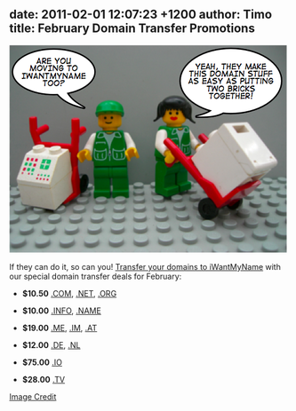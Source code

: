 date: 2011-02-01 12:07:23 +1200
author: Timo
title: February Domain Transfer Promotions
----

![Transfer Domains To iWantMyName](/media/2011-02-01-Screen_shot_2011-01-29_at_17.28.26.png)

If they can do it, so can you! [Transfer your domains to iWantMyName](https://iwantmyname.com/domains/domain-transfer) with our special domain transfer deals for February:

*   **$10.50** [.COM](https://iwantmyname.com/domains/com-domain-registrar-transfer-commercial), [.NET](https://iwantmyname.com/domains/net-domain-registrar-transfer-network), [.ORG](https://iwantmyname.com/domains/org-domain-registrar-transfer-organisation)

*   **$10.00** [.INFO](https://iwantmyname.com/domains/info-domain-registrar-transfer-information), [.NAME](https://iwantmyname.com/domains/name-domain-registrar-transfer-names)

*   **$19.00** [.ME](https://iwantmyname.com/domains/me-domain-registrar-transfer-montenegro), [.IM](https://iwantmyname.com/domains/im-domain-registrar-transfer-isle-of-man), [.AT](https://iwantmyname.com/domains/at-domain-registrar-transfer-austria)

*   **$12.00** [.DE](https://iwantmyname.com/domains/de-domain-registrar-transfer-germany),  [.NL](https://iwantmyname.com/domains/nl-domain-registrar-transfer-netherlands)

*   **$75.00** [.IO](https://iwantmyname.com/domains/io-domain-registrar-transfer-british-indian-ocean-territory)

*   **$28.00** [.TV](https://iwantmyname.com/domains/tv-domain-registrar-transfer-tuvalu)

[Image Credit](http://www.flickr.com/photos/39066002@N05/3594368057/)
